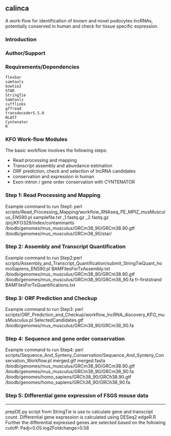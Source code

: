 ## calinca
A work-flow for identification of known and novel podocytes lncRNAs, potentially conserved in human and check for tissue specific expression.

### Introduction


### Author/Support 



### Requirements/Dependencies
~~~~~~~~~~~~~
flexbar
samtools
bowtie2
STAR
StringTie
Samtools
cufflinks
gffread
transdecoder5.5.0
BLAST
Cyntenator
R
~~~~~~~~~~~~~

### KFO Work-flow Modules

The basic workflow involves the following steps:

* Read processing and mapping
* Transcript assembly and abundance estimation
* ORF prediction, check and selection of lncRNA candidates
* conservation and expression in human
* Exon-intron / gene order conservation with CYNTENATOR


### Step 1: Read Processing and Mapping

Example command to run Step1: perl scripts/Read_Processing_Mapping/workflow_RNAseq_PE_MPIZ_musMusculus_ENS90.pl samplefile.txt _1.fastq.gz _2.fastq.gz /prj/KFO329/index/contaminants  /biodb/genomes/mus_musculus/GRCm38_90/GRCm38.90.gtf
 /biodb/genomes/mus_musculus/GRCm38_90/star/


### Step 2: Assembly and Transcript Quantification

Example command to run Step2:perl scripts/Assembly_and_Transcript_Quantification/submit_StringTieQuant_homoSapiens_ENS90.pl BAMFilesForTxAssembly.txt /biodb/genomes/mus_musculus/GRCm38_90/GRCm38.90.gtf /biodb/genomes/mus_musculus/GRCm38_90/GRCm38_90.fa fr-firststrand BAMFilesForTxQuantifications.txt

### Step 3: ORF Prediction and Checkup

Example command to run Step3: perl scripts/ORF_Prediction_and_Checkup/workflow_lncRNA_discovery_KFO_musMusculus.pl SelectedCandidates.gtf  /biodb/genomes/mus_musculus/GRCm38_90/GRCm38_90.fa

### Step 4: Sequence and gene order conservation

Example command to run Step4: perl scripts/Sequence_And_Synteny_Conservation/Sequence_And_Synteny_Conservation_Workflow.pl merged.gtf merged.fasta /biodb/genomes/mus_musculus/GRCm38_90/GRCm38.90.gtf /biodb/genomes/mus_musculus/GRCm38_90/GRCm38_90.fa /biodb/genomes/homo_sapiens/GRCh38_90/GRCh38.90.gtf /biodb/genomes/homo_sapiens/GRCh38_90/GRCh38_90.fa 

### Step 5: Differential gene expression of FSGS mouse data
------------------------------------------------
prepDE.py script from StringTie is use to calculate gene and transcript count.
Differential gene expression is calculated using DESeq2 
edgeR.R 
Further the differential expressed genes are selected based on the following cutoff:
Padj<0.05
log2Foldchange>0.58
